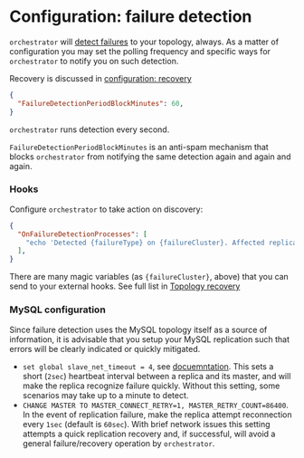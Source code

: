 # Configuration: failure detection

`orchestrator` will [detect failures](failure-detection.md) to your topology, always. As a matter of configuration you may set the polling frequency and specific ways for `orchestrator` to notify you on such detection.

Recovery is discussed in [configuration: recovery](configuration-recovery.md)

```json
{
  "FailureDetectionPeriodBlockMinutes": 60,
}
```

`orchestrator` runs detection every second.

`FailureDetectionPeriodBlockMinutes` is an anti-spam mechanism that blocks `orchestrator` from notifying the same detection again and again and again.

### Hooks

Configure `orchestrator` to take action on discovery:

```json
{
  "OnFailureDetectionProcesses": [
    "echo 'Detected {failureType} on {failureCluster}. Affected replicas: {countReplicas}' >> /tmp/recovery.log"
  ],
}
```

There are many magic variables (as `{failureCluster}`, above) that you can send to your external hooks. See full list in [Topology recovery](topology-recovery.md)

### MySQL configuration

Since failure detection uses the MySQL topology itself as a source of information, it is advisable that you setup your MySQL replication such that errors will be clearly indicated or quickly mitigated.

- `set global slave_net_timeout = 4`, see [docuemntation](https://dev.mysql.com/doc/refman/5.7/en/replication-options-slave.html#sysvar_slave_net_timeout). This sets a short (`2sec`) heartbeat interval between a replica and its master, and will make the replica recognize failure quickly. Without this setting, some scenarios may take up to a minute to detect.
- `CHANGE MASTER TO MASTER_CONNECT_RETRY=1, MASTER_RETRY_COUNT=86400`. In the event of replication failure, make the replica attempt reconnection every `1sec` (default is `60sec`). With brief network issues this setting attempts a quick replication recovery and, if successful, will avoid a general failure/recovery operation by `orchestrator`.
